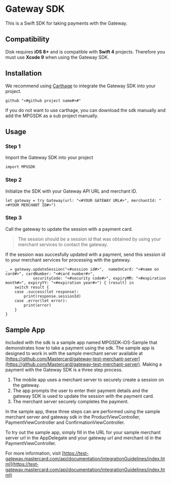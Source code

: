 # Gateway SDK
This is a Swift SDK for taking payments with the Gateway.

## Compatibility

Disk requires **iOS 8+** and is compatible with **Swift 4** projects. Therefore you must use **Xcode 9** when using the Gateway SDK.

## Installation

We recommend using [Carthage]( https://github.com/Carthage/Carthage) to integrate the Gateway SDK into your project.

```
github "<#github project name#>#"
```

If you do not want to use carthage, you can download the sdk manually and add the MPGSDK as a sub project manually.

## Usage
### Step 1
Import the Gateway SDK into your project

```
import MPGSDK
```
### Step 2
Initialize the SDK with your Gateway API URL and merchant ID.

```
let gateway = try Gateway(url: "<#YOUR GATEWAY URL#>", merchantId: "<#YOUR MERCHANT ID#>")
```
### Step 3
Call the gateway to update the session with a payment card.

> The session should be a session id that was obtained by using your merchant services to contact the gateway.

If the session was succesfully updated with a payment, send this session id to your merchant services for processing with the gateway.

```
_ = gateway.updateSession("<#session id#>",  nameOnCard: "<#name on card#>", cardNumber: "<#card number#>",
            securityCode: "<#security code#>", expiryMM: "<#expiration month#>", expiryYY: "<#expiration year#>") { (result) in
    switch result {
    case .success(let response):
        print(response.sessionId)
    case .error(let error):
        print(error)
    }
}
```
## Sample App
Included with the sdk is a sample app named MPGSDK-iOS-Sample that demonstrates how to take a payment using the sdk.  The sample app is designed to work in with the sample merchant server available at [https://github.com/Mastercard/gateway-test-merchant-server](https://github.com/Mastercard/gateway-test-merchant-server).
Making a payment with the Gateway SDK is a three step process.
1. The mobile app uses a merchant server to securely create a session on the gateway.
2. The app prompts the user to enter their payment details and the gateway SDK is used to update the session with the payment card.
3. The merchant server securely completes the payment.

In the sample app, these three steps can are performed using the sample merchant server and gateway sdk in the ProductViewController, PaymentViewController and ConfirmationViewController.

To try out the sample app, simply fill in the URL for your sample merchant server url in the AppDelegate and your gateway url and merchant id in the PaymentViewController.

For more information, visit [https://test-gateway.mastercard.com/api/documentation/integrationGuidelines/index.html](https://test-gateway.mastercard.com/api/documentation/integrationGuidelines/index.html)
